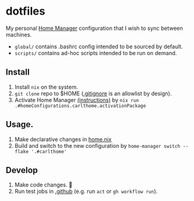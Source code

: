 # dotfiles
My personal [Home Manager](https://github.com/nix-community/home-manager) configuration that I wish to sync between machines.

- `global/` contains .bashrc config intended to be sourced by default.
- `scripts/` contains ad-hoc scripts intended to be run on demand.

## Install
1. Install `nix` on the system.
1. `git clone` repo to $HOME ([.gitignore](.gitignore) is an allowlist by design).
1. Activate Home Manager [(instructions)](https://nix-community.github.io/home-manager/index.html#ch-nix-flakes) by `nix run .#homeConfigurations.carlthome.activationPackage`

## Usage.
1. Make declarative changes in [home.nix](./home.nix)
1. Build and switch to the new configuration by `home-manager switch --flake '.#carlthome'`

## Develop
1. Make code changes. 🤞
1. Run test jobs in [.github](.github) (e.g. run `act` or `gh workflow run`).
